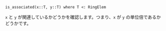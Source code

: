 ```
is_associated(x::T, y::T) where T <: RingElem
```

`x` と `y` が関連しているかどうかを確認します。つまり、`x` が `y` の単位倍であるかどうかです。
